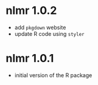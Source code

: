 # nlmr 1.0.2

* add `pkgdown` website  
* update R code using `styler`  

# nlmr 1.0.1

* initial version of the R package  
